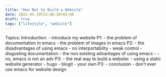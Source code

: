 ```yaml
---
title: "How Not to Build a Website"
date: 2022-05-19T23:48:18+03:00
draft: true
tags: ["lifestyle", "website"]
---
```


Topics:
	Introduction:
		- introduce my website
	P1:
		- the problem of documentation in emacs
		- the problem of images in emacs
	P2:
		- the disadvantages of using emacs
			- no interportability
			- weak control
			- disgusting documentation
		- the non existing advantages of using emacs
		-	- no, emacs is not an adv
	P3:
		- the real way to build a website:
			- using a static website generator
			- hugo
			- blogit
			- your own
	P3:
		- conclusion
		- don't ever use emacs for website design
